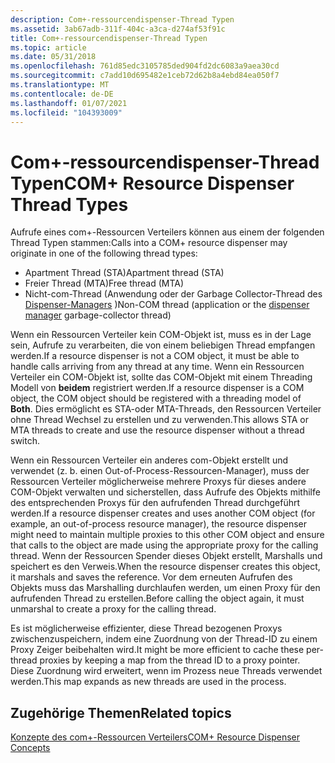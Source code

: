 ```yaml
---
description: Com+-ressourcendispenser-Thread Typen
ms.assetid: 3ab67adb-311f-404c-a3ca-d274af53f91c
title: Com+-ressourcendispenser-Thread Typen
ms.topic: article
ms.date: 05/31/2018
ms.openlocfilehash: 761d85edc3105785ded904fd2dc6083a9aea30cd
ms.sourcegitcommit: c7add10d695482e1ceb72d62b8a4ebd84ea050f7
ms.translationtype: MT
ms.contentlocale: de-DE
ms.lasthandoff: 01/07/2021
ms.locfileid: "104393009"
---
```

# <a name="com-resource-dispenser-thread-types"></a><span data-ttu-id="6b7fa-103">Com+-ressourcendispenser-Thread Typen</span><span class="sxs-lookup"><span data-stu-id="6b7fa-103">COM+ Resource Dispenser Thread Types</span></span>

<span data-ttu-id="6b7fa-104">Aufrufe eines com+-Ressourcen Verteilers können aus einem der folgenden Thread Typen stammen:</span><span class="sxs-lookup"><span data-stu-id="6b7fa-104">Calls into a COM+ resource dispenser may originate in one of the following thread types:</span></span>

-   <span data-ttu-id="6b7fa-105">Apartment Thread (STA)</span><span class="sxs-lookup"><span data-stu-id="6b7fa-105">Apartment thread (STA)</span></span>
-   <span data-ttu-id="6b7fa-106">Freier Thread (MTA)</span><span class="sxs-lookup"><span data-stu-id="6b7fa-106">Free thread (MTA)</span></span>
-   <span data-ttu-id="6b7fa-107">Nicht-com-Thread (Anwendung oder der Garbage Collector-Thread des [Dispenser-Managers](com--dispenser-manager.md) )</span><span class="sxs-lookup"><span data-stu-id="6b7fa-107">Non-COM thread (application or the [dispenser manager](com--dispenser-manager.md) garbage-collector thread)</span></span>

<span data-ttu-id="6b7fa-108">Wenn ein Ressourcen Verteiler kein COM-Objekt ist, muss es in der Lage sein, Aufrufe zu verarbeiten, die von einem beliebigen Thread empfangen werden.</span><span class="sxs-lookup"><span data-stu-id="6b7fa-108">If a resource dispenser is not a COM object, it must be able to handle calls arriving from any thread at any time.</span></span> <span data-ttu-id="6b7fa-109">Wenn ein Ressourcen Verteiler ein COM-Objekt ist, sollte das COM-Objekt mit einem Threading Modell von **beidem** registriert werden.</span><span class="sxs-lookup"><span data-stu-id="6b7fa-109">If a resource dispenser is a COM object, the COM object should be registered with a threading model of **Both**.</span></span> <span data-ttu-id="6b7fa-110">Dies ermöglicht es STA-oder MTA-Threads, den Ressourcen Verteiler ohne Thread Wechsel zu erstellen und zu verwenden.</span><span class="sxs-lookup"><span data-stu-id="6b7fa-110">This allows STA or MTA threads to create and use the resource dispenser without a thread switch.</span></span>

<span data-ttu-id="6b7fa-111">Wenn ein Ressourcen Verteiler ein anderes com-Objekt erstellt und verwendet (z. b. einen Out-of-Process-Ressourcen-Manager), muss der Ressourcen Verteiler möglicherweise mehrere Proxys für dieses andere COM-Objekt verwalten und sicherstellen, dass Aufrufe des Objekts mithilfe des entsprechenden Proxys für den aufrufenden Thread durchgeführt werden.</span><span class="sxs-lookup"><span data-stu-id="6b7fa-111">If a resource dispenser creates and uses another COM object (for example, an out-of-process resource manager), the resource dispenser might need to maintain multiple proxies to this other COM object and ensure that calls to the object are made using the appropriate proxy for the calling thread.</span></span> <span data-ttu-id="6b7fa-112">Wenn der Ressourcen Spender dieses Objekt erstellt, Marshalls und speichert es den Verweis.</span><span class="sxs-lookup"><span data-stu-id="6b7fa-112">When the resource dispenser creates this object, it marshals and saves the reference.</span></span> <span data-ttu-id="6b7fa-113">Vor dem erneuten Aufrufen des Objekts muss das Marshalling durchlaufen werden, um einen Proxy für den aufrufenden Thread zu erstellen.</span><span class="sxs-lookup"><span data-stu-id="6b7fa-113">Before calling the object again, it must unmarshal to create a proxy for the calling thread.</span></span>

<span data-ttu-id="6b7fa-114">Es ist möglicherweise effizienter, diese Thread bezogenen Proxys zwischenzuspeichern, indem eine Zuordnung von der Thread-ID zu einem Proxy Zeiger beibehalten wird.</span><span class="sxs-lookup"><span data-stu-id="6b7fa-114">It might be more efficient to cache these per-thread proxies by keeping a map from the thread ID to a proxy pointer.</span></span> <span data-ttu-id="6b7fa-115">Diese Zuordnung wird erweitert, wenn im Prozess neue Threads verwendet werden.</span><span class="sxs-lookup"><span data-stu-id="6b7fa-115">This map expands as new threads are used in the process.</span></span>

## <a name="related-topics"></a><span data-ttu-id="6b7fa-116">Zugehörige Themen</span><span class="sxs-lookup"><span data-stu-id="6b7fa-116">Related topics</span></span>

<dl> <dt>

[<span data-ttu-id="6b7fa-117">Konzepte des com+-Ressourcen Verteilers</span><span class="sxs-lookup"><span data-stu-id="6b7fa-117">COM+ Resource Dispenser Concepts</span></span>](com--resource-dispenser-concepts.md)
</dt> </dl>

 

 



